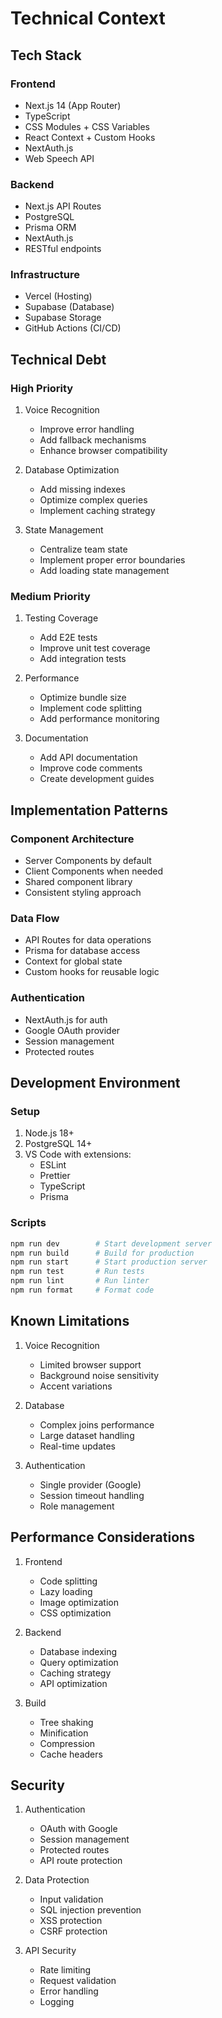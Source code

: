 # Technical Context

## Tech Stack
### Frontend
- Next.js 14 (App Router)
- TypeScript
- CSS Modules + CSS Variables
- React Context + Custom Hooks
- NextAuth.js
- Web Speech API

### Backend
- Next.js API Routes
- PostgreSQL
- Prisma ORM
- NextAuth.js
- RESTful endpoints

### Infrastructure
- Vercel (Hosting)
- Supabase (Database)
- Supabase Storage
- GitHub Actions (CI/CD)

## Technical Debt
### High Priority
1. Voice Recognition
   - Improve error handling
   - Add fallback mechanisms
   - Enhance browser compatibility

2. Database Optimization
   - Add missing indexes
   - Optimize complex queries
   - Implement caching strategy

3. State Management
   - Centralize team state
   - Implement proper error boundaries
   - Add loading state management

### Medium Priority
1. Testing Coverage
   - Add E2E tests
   - Improve unit test coverage
   - Add integration tests

2. Performance
   - Optimize bundle size
   - Implement code splitting
   - Add performance monitoring

3. Documentation
   - Add API documentation
   - Improve code comments
   - Create development guides

## Implementation Patterns
### Component Architecture
- Server Components by default
- Client Components when needed
- Shared component library
- Consistent styling approach

### Data Flow
- API Routes for data operations
- Prisma for database access
- Context for global state
- Custom hooks for reusable logic

### Authentication
- NextAuth.js for auth
- Google OAuth provider
- Session management
- Protected routes

## Development Environment
### Setup
1. Node.js 18+
2. PostgreSQL 14+
3. VS Code with extensions:
   - ESLint
   - Prettier
   - TypeScript
   - Prisma

### Scripts
```bash
npm run dev        # Start development server
npm run build      # Build for production
npm run start      # Start production server
npm run test       # Run tests
npm run lint       # Run linter
npm run format     # Format code
```

## Known Limitations
1. Voice Recognition
   - Limited browser support
   - Background noise sensitivity
   - Accent variations

2. Database
   - Complex joins performance
   - Large dataset handling
   - Real-time updates

3. Authentication
   - Single provider (Google)
   - Session timeout handling
   - Role management

## Performance Considerations
1. Frontend
   - Code splitting
   - Lazy loading
   - Image optimization
   - CSS optimization

2. Backend
   - Database indexing
   - Query optimization
   - Caching strategy
   - API optimization

3. Build
   - Tree shaking
   - Minification
   - Compression
   - Cache headers

## Security
1. Authentication
   - OAuth with Google
   - Session management
   - Protected routes
   - API route protection

2. Data Protection
   - Input validation
   - SQL injection prevention
   - XSS protection
   - CSRF protection

3. API Security
   - Rate limiting
   - Request validation
   - Error handling
   - Logging
